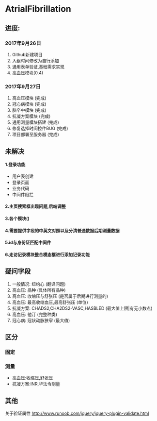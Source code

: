 # AtrialFibrillation


## 进度:

### 2017年9月26日
1. Github新建项目
2. 入组时间修改为自行添加
3. 通用表单验证,基础需求实现
4. 高血压模块(0.4)

### 2017年9月27日
1. 高血压模块 (完成)
2. 冠心病模块 (完成)
3. 脑卒中模块 (完成)
4. 抗凝方案模块 (完成)
5. 通用测量模块搭建 (完成)
6. 修复选择时间控件BUG (完成)
7. 项目部署至服务器 (完成)

## 未解决
#### 1.登录功能
* 用户表创建
* 登录页面
* 业务代码
* 中间件阻拦
#### 2.主页搜索框出现问题,后端调整
#### 3.各个模块()
#### 4.需要提供字段的中英文对照以及分清普通数据后期测量数据
#### 5.id与身份证匹配中间件
#### 6.走访记录模块整合模态框进行添加记录功能

## 疑问字段
1. 一般情况: 纽约心 (翻译问题)
2. 高血压: 品种 (具体所有品种)
3. 高血压: 收缩压与舒张压 (是否属于后期进行测量的)
4. 高血压: 最高收缩血压,最高舒张压 (单位)
5. 抗凝方案: CHADS2,CHA2DS2-VASC,HASBLED (最大值上限|有无小数点)
6. 高血压: 他汀 (完整种类)
7. 冠心病: 冠状动脉狭窄 (最大值)

## 区分
### 固定

### 测量
* 高血压:收缩压,舒张压
* 抗凝方案:INR,华法令剂量

## 其他
关于验证属性 http://www.runoob.com/jquery/jquery-plugin-validate.html

